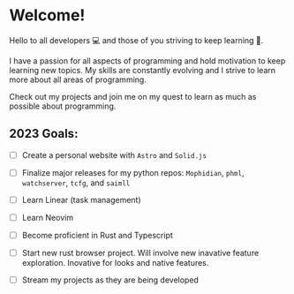 # Welcome!

Hello to all developers 💻 and those of you striving to keep learning 📖.

I have a passion for all aspects of programming and hold motivation to keep learning new topics. My skills are constantly evolving and I strive to learn more about all areas of programming.

Check out my projects and join me on my quest to learn as much as possible about programming.

## 2023 Goals:
- [ ] Create a personal website with `Astro` and `Solid.js`
- [ ] Finalize major releases for my python repos: `Mophidian`, `phml`, `watchserver`, `tcfg`, and `saimll`
- [ ] Learn Linear (task management)
- [ ] Learn Neovim
- [ ] Become proficient in Rust and Typescript
- [ ] Start new rust browser project. Will involve new inavative feature exploration. Inovative for looks and native features.
- [ ] Stream my projects as they are being developed

